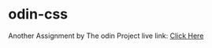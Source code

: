# odin-css
Another Assignment by The odin Project live link: [Click Here](HarshDeep61034.github.io/odin-css)
